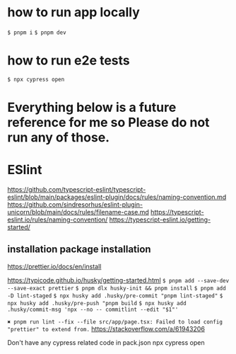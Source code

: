 # how to run app locally

`$ pnpm i`
`$ pnpm dev`

# how to run e2e tests

`$ npx cypress open`

# Everything below is a future reference for me so Please do not run any of those.

# ESlint

https://github.com/typescript-eslint/typescript-eslint/blob/main/packages/eslint-plugin/docs/rules/naming-convention.md
https://github.com/sindresorhus/eslint-plugin-unicorn/blob/main/docs/rules/filename-case.md
https://typescript-eslint.io/rules/naming-convention/
https://typescript-eslint.io/getting-started/

## installation package installation

https://prettier.io/docs/en/install

https://typicode.github.io/husky/getting-started.html
`$ pnpm add --save-dev --save-exact prettier`
`$ pnpm dlx husky-init && pnpm install`
`$ pnpm add -D lint-staged`
`$ npx husky add .husky/pre-commit "pnpm lint-staged"`
`$ npx husky add .husky/pre-push "pnpm build`
`$ npx husky add .husky/commit-msg 'npx --no -- commitlint --edit "$1"'`

`✖ pnpm run lint --fix --file src/app/page.tsx:
Failed to load config "prettier" to extend from.`
https://stackoverflow.com/a/61943206

Don't have any cypress related code in pack.json
npx cypress open
